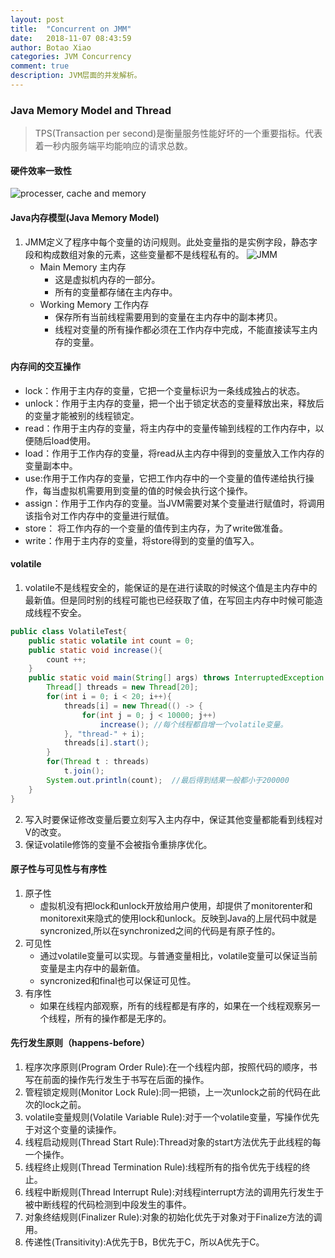 ```yaml
---
layout: post
title:  "Concurrent on JMM"
date:   2018-11-07 08:43:59
author: Botao Xiao
categories: JVM Concurrency
comment: true
description: JVM层面的并发解析。
---
```


### Java Memory Model and Thread
> TPS(Transaction per second)是衡量服务性能好坏的一个重要指标。代表着一秒内服务端平均能响应的请求总数。

#### 硬件效率一致性
![processer, cache and memory](https://i.imgur.com/jaNupIN.png)

#### Java内存模型(Java Memory Model)
1. JMM定义了程序中每个变量的访问规则。此处变量指的是实例字段，静态字段和构成数组对象的元素，这些变量都不是线程私有的。
![JMM](https://i.imgur.com/254ieV7.png)
	* Main Memory 主内存
		* 这是虚拟机内存的一部分。
		* 所有的变量都存储在主内存中。
	* Working Memory 工作内存
		* 保存所有当前线程需要用到的变量在主内存中的副本拷贝。
		* 线程对变量的所有操作都必须在工作内存中完成，不能直接读写主内存的变量。

#### 内存间的交互操作
* lock：作用于主内存的变量，它把一个变量标识为一条线成独占的状态。
* unlock：作用于主内存的变量，把一个出于锁定状态的变量释放出来，释放后的变量才能被别的线程锁定。
* read：作用于主内存的变量，将主内存中的变量传输到线程的工作内存中，以便随后load使用。
* load：作用于工作内存的变量，将read从主内存中得到的变量放入工作内存的变量副本中。
* use:作用于工作内存的变量，它把工作内存中的一个变量的值传递给执行操作，每当虚拟机需要用到变量的值的时候会执行这个操作。
* assign：作用于工作内存的变量。当JVM需要对某个变量进行赋值时，将调用该指令对工作内存中的变量进行赋值。
* store： 将工作内存的一个变量的值传到主内存，为了write做准备。
* write：作用于主内存的变量，将store得到的变量的值写入。

#### volatile
1. volatile不是线程安全的，能保证的是在进行读取的时候这个值是主内存中的最新值。但是同时别的线程可能也已经获取了值，在写回主内存中时候可能造成线程不安全。
```Java
public class VolatileTest{
	public static volatile int count = 0;
	public static void increase(){
		count ++;
	}
	public static void main(String[] args) throws InterruptedException {
		Thread[] threads = new Thread[20];
		for(int i = 0; i < 20; i++){
			threads[i] = new Thread(() -> {
				for(int j = 0; j < 10000; j++)
					increase();	//每个线程都自增一个volatile变量。
			}, "thread-" + i);
			threads[i].start();
		}
		for(Thread t : threads)
			t.join();
		System.out.println(count);	//最后得到结果一般都小于200000
	}
}
```
2. 写入时要保证修改变量后要立刻写入主内存中，保证其他变量都能看到线程对V的改变。
3. 保证volatile修饰的变量不会被指令重排序优化。

#### 原子性与可见性与有序性
1. 原子性
	* 虚拟机没有把lock和unlock开放给用户使用，却提供了monitorenter和monitorexit来隐式的使用lock和unlock。反映到Java的上层代码中就是syncronized,所以在synchronized之间的代码是有原子性的。
2. 可见性
	* 通过volatile变量可以实现。与普通变量相比，volatile变量可以保证当前变量是主内存中的最新值。
	* syncronized和final也可以保证可见性。
3. 有序性
	* 如果在线程内部观察，所有的线程都是有序的，如果在一个线程观察另一个线程，所有的操作都是无序的。

#### 先行发生原则（happens-before）
1. 程序次序原则(Program Order Rule):在一个线程内部，按照代码的顺序，书写在前面的操作先行发生于书写在后面的操作。
2. 管程锁定规则(Monitor Lock Rule):同一把锁，上一次unlock之前的代码在此次的lock之前。
3. volatile变量规则(Volatile Variable Rule):对于一个volatile变量，写操作优先于对这个变量的读操作。
4. 线程启动规则(Thread Start Rule):Thread对象的start方法优先于此线程的每一个操作。
5. 线程终止规则(Thread Termination Rule):线程所有的指令优先于线程的终止。
6. 线程中断规则(Thread Interrupt Rule):对线程interrupt方法的调用先行发生于被中断线程的代码检测到中段发生的事件。
7. 对象终结规则(Finalizer Rule):对象的初始化优先于对象对于Finalize方法的调用。
8. 传递性(Transitivity):A优先于B，B优先于C，所以A优先于C。
